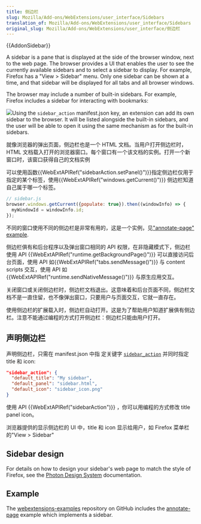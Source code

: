 ```yaml
---
title: 侧边栏
slug: Mozilla/Add-ons/WebExtensions/user_interface/Sidebars
translation_of: Mozilla/Add-ons/WebExtensions/user_interface/Sidebars
original_slug: Mozilla/Add-ons/WebExtensions/user_interface/侧边栏
---
```

{{AddonSidebar}}

A sidebar is a pane that is displayed at the side of the browser window, next to the web page. The browser provides a UI that enables the user to see the currently available sidebars and to select a sidebar to display. For example, Firefox has a "View > Sidebar" menu. Only one sidebar can be shown at a time, and that sidebar will be displayed for all tabs and all browser windows.

The browser may include a number of built-in sidebars. For example, Firefox includes a sidebar for interacting with bookmarks:

![](bookmarks-sidebar.png)Using the `sidebar_action` manifest.json key, an extension can add its own sidebar to the browser. It will be listed alongside the built-in sidebars, and the user will be able to open it using the same mechanism as for the built-in sidebars.

就像浏览器的弹出页面，侧边栏也是一个 HTML 文档。当用户打开侧边栏时，HTML 文档载入打开的浏览器窗口。每个窗口有一个该文档的实例。打开一个新窗口时，该窗口获得自己的文档实例

可以使用函数{{WebExtAPIRef("sidebarAction.setPanel()")}}指定侧边栏仅用于指定的某个标签，使用{{WebExtAPIRef("windows.getCurrent()")}} 侧边栏知道自己属于哪一个标签。

```js
// sidebar.js
browser.windows.getCurrent({populate: true}).then((windowInfo) => {
  myWindowId = windowInfo.id;
});
```

不同的窗口使用不同的侧边栏是非常有用的，这是一个实例，见["annotate-page" example](https://github.com/mdn/webextensions-examples/tree/master/annotate-page).

侧边栏俱有和后台程序以及弹出窗口相同的 API 权限，在非隐藏模式下，侧边栏使用 API {{WebExtAPIRef("runtime.getBackgroundPage()")}} 可以直接访问后台页面，使用 API 如{{WebExtAPIRef("tabs.sendMessage()")}} 与 content scripts 交互，使用 API 如 {{WebExtAPIRef("runtime.sendNativeMessage()")}} 与原生应用交互。

关闭窗口或关闭侧边栏时，侧边栏文档退出。这意味着和后台页面不同，侧边栏文档不是一直住留，也不像弹出窗口，只要用户与页面交互，它就一直存在。

使用侧边栏的扩展载入时，侧边栏自动打开。这是为了帮助用户知道扩展俱有侧边栏。注意不能通过编程的方式打开侧边栏：侧边栏只能由用户打开。

## 声明侧边栏

声明侧边栏，只需在 manifest.json 中指 定关键字 [`sidebar_action`](/en-US/Add-ons/WebExtensions/manifest.json/sidebar_action) 并同时指定 title 和 icon:

```json
"sidebar_action": {
  "default_title": "My sidebar",
  "default_panel": "sidebar.html",
  "default_icon": "sidebar_icon.png"
}
```

使用 API {{WebExtAPIRef("sidebarAction")}} ，你可以用编程的方式修改 title panel icon。

浏览器提供的显示侧边栏的 UI 中，title 和 icon 显示给用户，如 Firefox 菜单栏的"View > Sidebar"

## Sidebar design

For details on how to design your sidebar's web page to match the style of Firefox, see the [Photon Design System](https://design.firefox.com/photon/index.html) documentation.

## Example

The [webextensions-examples](https://github.com/mdn/webextensions-examples) repository on GitHub includes the [annotate-page](https://github.com/mdn/webextensions-examples/tree/master/annotate-page) example which implements a sidebar.

